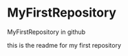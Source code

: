 MyFirstRepository
=================

MyFirstRepository in github

this is the readme for my first repository

